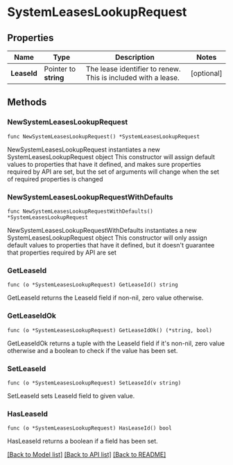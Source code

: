 # SystemLeasesLookupRequest

## Properties

Name | Type | Description | Notes
------------ | ------------- | ------------- | -------------
**LeaseId** | Pointer to **string** | The lease identifier to renew. This is included with a lease. | [optional] 

## Methods

### NewSystemLeasesLookupRequest

`func NewSystemLeasesLookupRequest() *SystemLeasesLookupRequest`

NewSystemLeasesLookupRequest instantiates a new SystemLeasesLookupRequest object
This constructor will assign default values to properties that have it defined,
and makes sure properties required by API are set, but the set of arguments
will change when the set of required properties is changed

### NewSystemLeasesLookupRequestWithDefaults

`func NewSystemLeasesLookupRequestWithDefaults() *SystemLeasesLookupRequest`

NewSystemLeasesLookupRequestWithDefaults instantiates a new SystemLeasesLookupRequest object
This constructor will only assign default values to properties that have it defined,
but it doesn't guarantee that properties required by API are set

### GetLeaseId

`func (o *SystemLeasesLookupRequest) GetLeaseId() string`

GetLeaseId returns the LeaseId field if non-nil, zero value otherwise.

### GetLeaseIdOk

`func (o *SystemLeasesLookupRequest) GetLeaseIdOk() (*string, bool)`

GetLeaseIdOk returns a tuple with the LeaseId field if it's non-nil, zero value otherwise
and a boolean to check if the value has been set.

### SetLeaseId

`func (o *SystemLeasesLookupRequest) SetLeaseId(v string)`

SetLeaseId sets LeaseId field to given value.

### HasLeaseId

`func (o *SystemLeasesLookupRequest) HasLeaseId() bool`

HasLeaseId returns a boolean if a field has been set.


[[Back to Model list]](../README.md#documentation-for-models) [[Back to API list]](../README.md#documentation-for-api-endpoints) [[Back to README]](../README.md)


